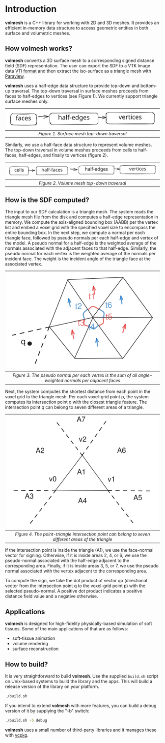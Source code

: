 # Introduction
**volmesh** is a C++ library for working with 2D and 3D meshes. It provides an efficient in-memory data structure to access geometric entities in both surface and volumetric meshes.

## How volmesh works?
**volmesh** converts a 3D surface mesh to a corresponding signed distance field (SDF) representation. The user can export the SDF to a VTK Image data [VTI format](https://docs.vtk.org/en/latest/design_documents/VTKFileFormats.html#imagedata) and then extract the iso-surface as a triangle mesh with [Paraview](https://www.paraview.org).

**volmesh** uses a half-edge data structure to provide top-down and bottom-up traversal. The top-down traversal in surface meshes proceeds from faces to half-edges to vertices (see Figure 1). We currently support triangle surface meshes only.

| ![Surface mesh top-down traversal](https://github.com/pouryashirazian/volmesh/blob/main/docs/images/surface_topdown_traversal.svg?raw=true&sanitize=true) |
| :--: |
| *Figure 1. Surface mesh top-down traversal* |

Similarly, we use a half-face data structure to represent volume meshes. The top-down traversal in volume meshes proceeds from cells to half-faces, half-edges, and finally to vertices (figure 2).

| ![Volume mesh top-down traversal](https://github.com/pouryashirazian/volmesh/blob/main/docs/images/volume_topdown_traversal.svg?raw=true&sanitize=true) |
| :--: |
| *Figure 2. Volume mesh top-down traversal* |

## How is the SDF computed?
The input to our SDF calculation is a triangle mesh. The system reads the triangle mesh file from the disk and computes a half-edge representation in memory.
We compute the axis-aligned bounding box (AABB) per the vertex list and embed a voxel grid with the specified voxel size to encompass the entire bounding box.
In the next step, we compute a normal per each triangle face, followed by pseudo normals per each half-edge and vertex of the model. A pseudo normal for a half-edge is the weighted average of the normals associated with the adjacent faces to that half-edge. Similarly, the pseudo normal for each vertex is the weighted average of the normals per incident face. The weight is the incident angle of the triangle face at the associated vertex.

| ![normal](https://github.com/pouryashirazian/volmesh/blob/main/docs/images/vertex_pseudo_normals.svg?raw=true&sanitize=true) |
| :--: |
| *Figure 3. The pseudo normal per each vertex is the sum of all angle-weighted normals per adjacent faces* |

Next, the system computes the shortest distance from each point in the voxel grid to the triangle mesh. Per each voxel-grid point p, the system computes its intersection point q with the closest triangle feature. The intersection point q can belong to seven different areas of a triangle.

| ![point-triangle regions](https://github.com/pouryashirazian/volmesh/blob/main/docs/images/point_triangle_regions.svg?raw=true&sanitize=true) |
| :--: |
| *Figure 4. The point-triangle intersection point can belong to seven different areas of the triangle* |

If the intersection point is inside the triangle (A1), we use the face-normal vector for signing. Otherwise, if it is inside areas 2, 4, or 6, we use the pseudo-normal associated with the half-edge adjacent to the corresponding area. Finally, if it is inside areas 3, 5, or 7, we use the pseudo normal associated with the vertex adjacent to the corresponding area.

To compute the sign, we take the dot product of vector qp (directional vector from the intersection point q to the voxel-grid point p) with the selected pseudo-normal. A positive dot product indicates a positive distance field value and a negative otherwise.

## Applications
**volmesh** is designed for high-fidelity physically-based simulation of soft tissues. Some of the main applications of that are as follows:

- soft-tissue animation
- volume rendering
- surface reconstruction

## How to build?
It is very straightforward to build **volmesh**. Use the supplied `build.sh` script on Unix-based systems to build the library and the apps. This will build a release version of the library on your platform.
```bash
./build.sh
```

If you intend to extend **volmesh** with more features, you can build a debug version of it by supplying the "-b" switch:
```bash
./build.sh -b debug
```
**volmesh** uses a small number of third-party libraries and it manages these with [vcpkg](https://vcpkg.io/en/). 
